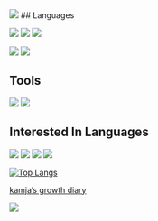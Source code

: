 <img src="https://capsule-render.vercel.app/api?type=waving&color=timeGradient&height=100&text=capsule%20render&fontSize=0" />
## Languages

<img src="https://img.shields.io/badge/HTML5-E34F26?style=flat-square&logo=HTML5&logoColor=white" /> <img src="https://img.shields.io/badge/CSS3-1572B6?style=flat-square&logo=CSS3&logoColor=white" /> <img src="https://img.shields.io/badge/SASS-F15F5F?style=flat-square&logo=SASS&logoColor=white" />

<img src="https://img.shields.io/badge/JavaScript-F7DF1E?tyle=flat-square&logo=JavaScript&logoColor=white" /> <img src="https://img.shields.io/badge/jQuery-0769AD?style=flat-square&logo=jQuery&logoColor=white" />

## Tools
<img src="https://img.shields.io/badge/VisualStudioCode-007ACC?style=flat-square&logo=VisualStudioCode&logoColor=white" /> <img src="https://img.shields.io/badge/PhpStorm-000000?style=flat-square&logo=PhpStorm&logoColor=white" />


## Interested In Languages
<img src="https://img.shields.io/badge/TypeScript-3178C6?style=flat-square&logo=TypeScript&logoColor=white" /> <img src="https://img.shields.io/badge/React-61DAFB?style=flat-square&logo=React&logoColor=white" /> <img src="https://img.shields.io/badge/Node.js-339933?style=flat-square&logo=Node.js&logoColor=white" /> <img src="https://img.shields.io/badge/PHP-777BB4?style=flat-square&logo=PHP&logoColor=white" />


[![Top Langs](https://github-readme-stats.vercel.app/api/top-langs/?username=ppotatoG&layout=compact)](https://github.com/ppotatoG/github-readme-stats)


[kamja’s growth diary](https://ppotatog.github.io/)

<img src="https://capsule-render.vercel.app/api?type=waving&color=timeGradient&height=100&section=footer&text=capsule%20render&fontSize=0" />
